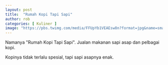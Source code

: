 ```yaml
---
layout: post
title:  "Rumah Kopi Tapi Sapi"
author: rob
categories: [ Kuliner ]
image: "https://pbs.twimg.com/media/FFUpYb1VEAEsw8n?format=jpg&name=small"
---
```


Namanya "Rumah Kopi Tapi Sapi". Jualan makanan sapi asap dan pelbagai kopi.

Kopinya tidak terlalu spesial, tapi sapi asapnya enak. 